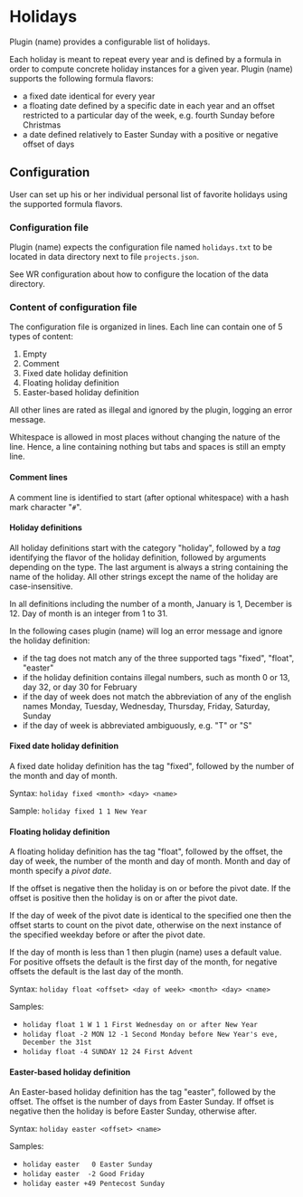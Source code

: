 # Holidays

Plugin (name) provides a configurable list of holidays.

Each holiday is meant to repeat every year and is defined by a formula in
order to compute concrete holiday instances for a given year.  Plugin (name)
supports the following formula flavors:

- a fixed date identical for every year
- a floating date defined by a specific date in each year and an offset
  restricted to a particular day of the week, e.g. fourth Sunday before
  Christmas
- a date defined relatively to Easter Sunday with a positive or negative
  offset of days

## Configuration

User can set up his or her individual personal list of favorite holidays using
the supported formula flavors.

### Configuration file

Plugin (name) expects the configuration file named `holidays.txt` to be
located in data directory next to file `projects.json`.

See WR configuration about how to configure the location of the data
directory.

### Content of configuration file

The configuration file is organized in lines. Each line can contain one of 5
types of content:

1. Empty
2. Comment
3. Fixed date holiday definition
4. Floating holiday definition
5. Easter-based holiday definition

All other lines are rated as illegal and ignored by the plugin, logging an
error message.

Whitespace is allowed in most places without changing the nature of the
line. Hence, a line containing nothing but tabs and spaces is still an empty
line.

#### Comment lines

A comment line is identified to start (after optional whitespace) with a hash
mark character "`#`".

#### Holiday definitions

All holiday definitions start with the category "holiday", followed by a *tag*
identifying the flavor of the holiday definition, followed by arguments
depending on the type. The last argument is always a string containing the
name of the holiday. All other strings except the name of the holiday are
case-insensitive.

In all definitions including the number of a month, January is 1,
December is 12. Day of month is an integer from 1 to 31.

In the following cases plugin (name) will log an error message and ignore the
holiday definition:
- if the tag does not match any of the three supported tags
  "fixed", "float", "easter"
- if the holiday definition contains illegal numbers, such as month 0 or 13,
  day 32, or day 30 for February
- if the day of week does not match the abbreviation of any of the english
  names Monday, Tuesday, Wednesday, Thursday, Friday, Saturday, Sunday
- if the day of week is abbreviated ambiguously, e.g. "T" or "S"

#### Fixed date holiday definition

A fixed date holiday definition has the tag "fixed", followed by the number of
the month and day of month.

Syntax: `holiday fixed <month> <day> <name>`

Sample: `holiday fixed 1 1 New Year`

#### Floating holiday definition

A floating holiday definition has the tag "float", followed by the offset, the
day of week, the number of the month and day of month.  Month and day of month
specify a *pivot date*.

If the offset is negative then the holiday is on or before the pivot date. If
the offset is positive then the holiday is on or after the pivot date.

If the day of week of the pivot date is identical to the specified one then
the offset starts to count on the pivot date, otherwise on the next instance
of the specified weekday before or after the pivot date.

If the day of month is less than 1 then plugin (name) uses a default value.
For positive offsets the default is the first day of the month, for negative
offsets the default is the last day of the month.

Syntax: `holiday float <offset> <day of week> <month> <day> <name>`

Samples:
- `holiday float 1 W 1 1 First Wednesday on or after New Year`
- `holiday float -2 MON 12 -1 Second Monday before New Year's eve, December the 31st`
- `holiday float -4 SUNDAY 12 24 First Advent`

#### Easter-based holiday definition

An Easter-based holiday definition has the tag "easter", followed by the
offset. The offset is the number of days from Easter Sunday. If offset is
negative then the holiday is before Easter Sunday, otherwise after.

Syntax: `holiday easter <offset> <name>`

Samples:
- `holiday easter   0 Easter Sunday`
- `holiday easter  -2 Good Friday`
- `holiday easter +49 Pentecost Sunday`
